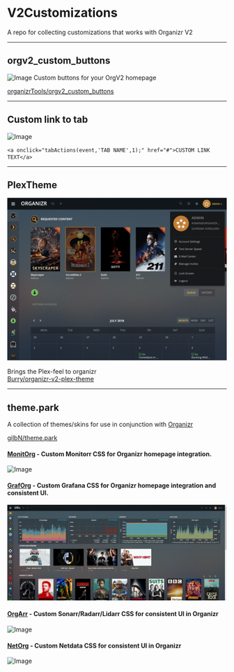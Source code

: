 # V2Customizations
A repo for collecting customizations that works with Organizr V2

---
## orgv2_custom_buttons
![Image](https://github.com/jigahertz/orgv2_custom_buttons/raw/master/screen_shots/plex_theme.PNG)
Custom buttons for your OrgV2 homepage

[organizrTools/orgv2_custom_buttons](https://github.com/organizrTools/orgv2_custom_buttons)

---
## Custom link to tab
![Image](https://i.imgur.com/n98qa6b.png)
```
<a onclick="tabActions(event,'TAB NAME',1);" href="#">CUSTOM LINK TEXT</a>
```

---
## PlexTheme

![Image](Images/PlexTheme.png)

Brings the Plex-feel to organizr  
[Burry/organizr-v2-plex-theme](https://github.com/Burry/organizr-v2-plex-theme)

---

## theme.park

A collection of themes/skins for use in conjunction with [Organizr](https://github.com/causefx/Organizr)

[gilbN/theme.park](https://github.com/gilbN/theme.park)

#### [MonitOrg](https://github.com/gilbN/theme.park#monitorg) - Custom Monitorr CSS for Organizr homepage integration.
![Image](https://raw.githubusercontent.com/gilbN/theme.park/master/Screenshots/monitorg/1-flat.jpg)
 
#### [GrafOrg](https://github.com/gilbN/theme.park#graforg) - Custom Grafana CSS for Organizr homepage integration and consistent UI. 
![Image](Images/GrafOrg.jpg)

#### [OrgArr](https://github.com/gilbN/theme.park#orgarr) - Custom Sonarr/Radarr/Lidarr CSS for consistent UI in Organizr 
![Image](https://raw.githubusercontent.com/gilbN/theme.park/master/Screenshots/orgarr/2.jpg)

#### [NetOrg](https://github.com/gilbN/theme.park#netorg) - Custom Netdata CSS for consistent UI in Organizr
![Image](https://raw.githubusercontent.com/gilbN/theme.park/master/Screenshots/netorg/2.jpg)

